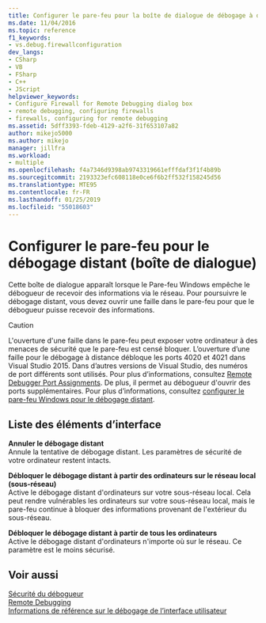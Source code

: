 ```yaml
---
title: Configurer le pare-feu pour la boîte de dialogue de débogage à distance | Microsoft Docs
ms.date: 11/04/2016
ms.topic: reference
f1_keywords:
- vs.debug.firewallconfiguration
dev_langs:
- CSharp
- VB
- FSharp
- C++
- JScript
helpviewer_keywords:
- Configure Firewall for Remote Debugging dialog box
- remote debugging, configuring firewalls
- firewalls, configuring for remote debugging
ms.assetid: 5dff3393-fdeb-4129-a2f6-31f653107a82
author: mikejo5000
ms.author: mikejo
manager: jillfra
ms.workload:
- multiple
ms.openlocfilehash: f4a7346d9398ab9743319661efffdaf3f1f4b89b
ms.sourcegitcommit: 2193323efc608118e0ce6f6b2ff532f158245d56
ms.translationtype: MTE95
ms.contentlocale: fr-FR
ms.lasthandoff: 01/25/2019
ms.locfileid: "55018603"
---
```

# <a name="configure-firewall-for-remote-debugging-dialog-box"></a>Configurer le pare-feu pour le débogage distant (boîte de dialogue)
Cette boîte de dialogue apparaît lorsque le Pare-feu Windows empêche le débogueur de recevoir des informations via le réseau. Pour poursuivre le débogage distant, vous devez ouvrir une faille dans le pare-feu pour que le débogueur puisse recevoir des informations.  
  
> [!CAUTION]
>  L'ouverture d'une faille dans le pare-feu peut exposer votre ordinateur à des menaces de sécurité que le pare-feu est censé bloquer. L’ouverture d’une faille pour le débogage à distance débloque les ports 4020 et 4021 dans Visual Studio 2015. Dans d’autres versions de Visual Studio, des numéros de port différents sont utilisés. Pour plus d’informations, consultez [Remote Debugger Port Assignments](../debugger/remote-debugger-port-assignments.md). De plus, il permet au débogueur d'ouvrir des ports supplémentaires. Pour plus d’informations, consultez [configurer le pare-feu Windows pour le débogage distant](../debugger/configure-the-windows-firewall-for-remote-debugging.md).  
  
## <a name="uielement-list"></a>Liste des éléments d’interface  
 **Annuler le débogage distant**  
 Annule la tentative de débogage distant. Les paramètres de sécurité de votre ordinateur restent intacts.  
  
 **Débloquer le débogage distant à partir des ordinateurs sur le réseau local (sous-réseau)**  
 Active le débogage distant d'ordinateurs sur votre sous-réseau local. Cela peut rendre vulnérables les ordinateurs sur votre sous-réseau local, mais le pare-feu continue à bloquer des informations provenant de l'extérieur du sous-réseau.  
  
 **Débloquer le débogage distant à partir de tous les ordinateurs**  
 Active le débogage distant d'ordinateurs n'importe où sur le réseau. Ce paramètre est le moins sécurisé.  
  
## <a name="see-also"></a>Voir aussi  
 [Sécurité du débogueur](../debugger/debugger-security.md)   
 [Remote Debugging](../debugger/remote-debugging.md)  
 [Informations de référence sur le débogage de l’interface utilisateur](../debugger/debugging-user-interface-reference.md)